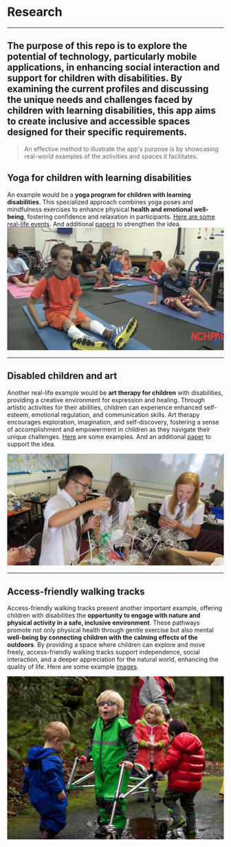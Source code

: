 # Research  
---
The purpose of this repo is to explore the potential of technology, particularly mobile applications, in enhancing social interaction and support for children with disabilities. By examining the current profiles and discussing the unique needs and challenges faced by children with learning disabilities, this app aims to create inclusive and accessible spaces designed for their specific requirements.
---
> An effective method to illustrate the app's purpose is by showcasing real-world examples of the activities and spaces it facilitates.

## Yoga for children with learning disabilities

An example would be a **yoga program for children with learning disabilities**. This specialized approach combines yoga poses and mindfulness exercises to enhance physical **health and emotional well-being**, fostering confidence and relaxation in participants. [Here are some real-life events](https://github.com/solution-sprint-cobra/research/tree/main/images/yoga). And additional [papers](https://www.ncbi.nlm.nih.gov/pmc/articles/PMC6165980/) to strengthen the idea.
![Yoga for children with disabled ](https://github.com/solution-sprint-cobra/research/blob/main/images/yoga/yoga2.jpg?raw=true)

---

## Disabled children and art

Another real-life example would be **art therapy for children** with disabilities, providing a creative environment for expression and healing. Through artistic activities for their abilities, children can experience enhanced self-esteem, emotional regulation, and communication skills. Art therapy encourages exploration, imagination, and self-discovery, fostering a sense of accomplishment and empowerment in children as they navigate their unique challenges. [Here](https://github.com/solution-sprint-cobra/research/tree/main/images/art) are some examples. And an additional [paper](https://www.tandfonline.com/doi/abs/10.1080/07421656.1993.10759018) to support the idea.

![Art for children with disablities](https://github.com/solution-sprint-cobra/research/blob/main/images/art/art2.jpg)

---
## Access-friendly walking tracks

Access-friendly walking tracks present another important example, offering children with disabilities the **opportunity to engage with nature and physical activity in a safe, inclusive environment**. These pathways promote not only physical health through gentle exercise but also mental **well-being by connecting children with the calming effects of the outdoors**. By providing a space where children can explore and move freely, access-friendly walking tracks support independence, social interaction, and a deeper appreciation for the natural world, enhancing the quality of life. Here are some example [images](https://github.com/solution-sprint-cobra/research/tree/main/images/outdoor-track/).

![Access-friendly tracks](https://github.com/solution-sprint-cobra/research/blob/main/images/outdoor-track/track2.jpg)

